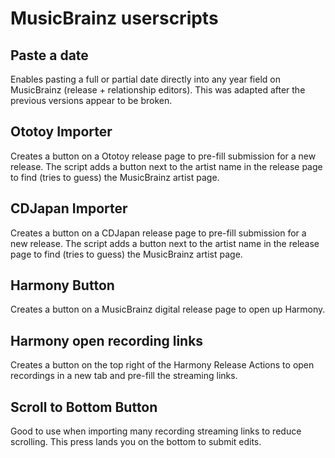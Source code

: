 # MusicBrainz userscripts

## Paste a date
Enables pasting a full or partial date directly into any year field on MusicBrainz (release + relationship editors). This was adapted after the previous versions appear to be broken.

## Ototoy Importer
Creates a button on a Ototoy release page to pre-fill submission for a new release.
The script adds a button next to the artist name in the release page to find (tries to guess) the MusicBrainz artist page.

## CDJapan Importer
Creates a button on a CDJapan release page to pre-fill submission for a new release.
The script adds a button next to the artist name in the release page to find (tries to guess) the MusicBrainz artist page.

## Harmony Button
Creates a button on a MusicBrainz digital release page to open up Harmony. 

## Harmony open recording links
Creates a button on the top right of the Harmony Release Actions to open recordings in a new tab and pre-fill the streaming links.

## Scroll to Bottom Button
Good to use when importing many recording streaming links to reduce scrolling. This press lands you on the bottom to submit edits.

